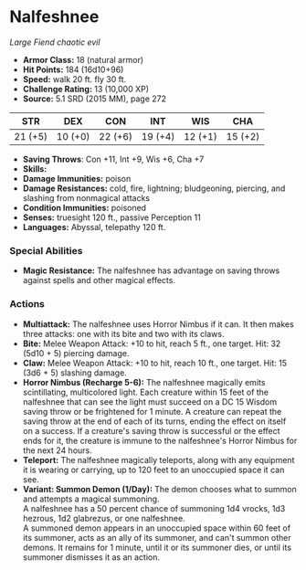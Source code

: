 # Nalfeshnee

*Large* *Fiend* *chaotic evil*

- **Armor Class:** 18 (natural armor)
- **Hit Points:** 184 (16d10+96)
- **Speed:** walk 20 ft. fly 30 ft.
- **Challenge Rating:** 13 (10,000 XP)
- **Source:** 5.1 SRD (2015 MM), page 272

| STR | DEX | CON | INT | WIS | CHA |
| --- | --- | --- | --- | --- | --- |
| 21 (+5) | 10 (+0) | 22 (+6) | 19 (+4) | 12 (+1) | 15 (+2) |

- **Saving Throws**: Con +11, Int +9, Wis +6, Cha +7
- **Skills:** 
- **Damage Immunities:** poison
- **Damage Resistances:** cold, fire, lightning; bludgeoning, piercing, and slashing from nonmagical attacks
- **Condition Immunities:** poisoned
- **Senses:** truesight 120 ft., passive Perception 11
- **Languages:** Abyssal, telepathy 120 ft.

### Special Abilities

- **Magic Resistance:** The nalfeshnee has advantage on saving throws against spells and other magical effects.

### Actions

- **Multiattack:** The nalfeshnee uses Horror Nimbus if it can. It then makes three attacks: one with its bite and two with its claws.
- **Bite:** Melee Weapon Attack: +10 to hit, reach 5 ft., one target. Hit: 32 (5d10 + 5) piercing damage.
- **Claw:** Melee Weapon Attack: +10 to hit, reach 10 ft., one target. Hit: 15 (3d6 + 5) slashing damage.
- **Horror Nimbus (Recharge 5-6):** The nalfeshnee magically emits scintillating, multicolored light. Each creature within 15 feet of the nalfeshnee that can see the light must succeed on a DC 15 Wisdom saving throw or be frightened for 1 minute. A creature can repeat the saving throw at the end of each of its turns, ending the effect on itself on a success. If a creature's saving throw is successful or the effect ends for it, the creature is immune to the nalfeshnee's Horror Nimbus for the next 24 hours.
- **Teleport:** The nalfeshnee magically teleports, along with any equipment it is wearing or carrying, up to 120 feet to an unoccupied space it can see.
- **Variant: Summon Demon (1/Day):** The demon chooses what to summon and attempts a magical summoning.<br>A nalfeshnee has a 50 percent chance of summoning 1d4 vrocks, 1d3 hezrous, 1d2 glabrezus, or one nalfeshnee.<br>A summoned demon appears in an unoccupied space within 60 feet of its summoner, acts as an ally of its summoner, and can't summon other demons. It remains for 1 minute, until it or its summoner dies, or until its summoner dismisses it as an action.



